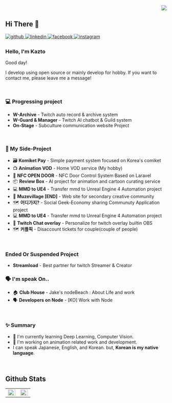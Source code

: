 <div align="right">
<img src="https://komarev.com/ghpvc/?username=Kazto-lsk&&style=flat-square" align="right" />
</div>  
  

<br/>  

## Hi There 👋  
  

<a href="#" target="_blank">
<img src=https://img.shields.io/badge/github-%2324292e.svg?&style=for-the-badge&logo=github&logoColor=white alt=github style="margin-bottom: 5px;" />
</a>
<a href="#" target="_blank">
<img src=https://img.shields.io/badge/linkedin-%231E77B5.svg?&style=for-the-badge&logo=linkedin&logoColor=white alt=linkedin style="margin-bottom: 5px;" />
</a>
<a href="#" target="_blank">
<img src=https://img.shields.io/badge/facebook-%232E87FB.svg?&style=for-the-badge&logo=facebook&logoColor=white alt=facebook style="margin-bottom: 5px;" />
</a>
<a href="#" target="_blank">
<img src=https://img.shields.io/badge/instagram-%23000000.svg?&style=for-the-badge&logo=instagram&logoColor=white&color=dd2a7b alt=instagram style="margin-bottom: 5px;" />
</a>  
  



### Hello, I'm Kazto

Good day!

I develop using open source or mainly develop for hobby. If you want to contact me, please leave me a message!
 
<br/>  


### 💻 Progressing project
- **W-Archive** - Twitch auto record & archive system
- **W-Guard & Manager** - Twitch AI chatbot & Guild system
- **On-Stage** - Subculture communication website Project


<br/>


### 🚧 My Side-Project

- 🗃️ **Komiket Pay** - Simple payment system focused on Korea's comiket
- 📺 **Animation VOD** - Home VOD service (My hobby)
- 🔑 **NFC OPEN DOOR** - NFC Door Control System Based on Laravel
- 📦 **Review Box** - AI project for animation and cartoon curating service
- 💻 **MMD to UE4** - Transfer mmd to Unreal Engine 4 Automation project
- 🎤 **Muzevillage [END]** - Web site for secondary creative community
- 🗺️ **어디가지?** - Social Geek-Economy sharing Communuty Application project
- 💻 **MMD to UE4** - Transfer mmd to Unreal Engine 4 Automation project
- 💬 **Twitch Chat overlay** - Personalize for twitch overlay builtin OBS
- 🗺️ **커플픽** - Disaccount tickets for couple(couple of people)

<br/>  


### Ended Or Suspended Project
-  **Streamload** - Best partner for twitch Streamer & Creator

### 🗣️ I'm speak On..

- 🏠 **Club House** - Jake's nodeBeach : About Life and work
- 🗣️ **Developers on Node** - [KO] Work with Node

<br/>  


### ✨ Summary

- 🌱 I'm currently learning Deep Learning, Computer Vision.
- 🌱 I'm working on animation related work and development.
- I can speak Japanese, English, and Korean. but, **Korean is my native language**.

<br/>  


## Github Stats  
<table><tr><td valign="top" width="50%">

<img src="https://github-readme-stats.vercel.app/api?username=Kazto-lsk&show_icons=true&count_private=true&hide_border=true" align="left" style="width: 100%" />

</td><td valign="top" width="50%">

<img src="https://github-readme-stats.vercel.app/api/top-langs/?username=Kazto-lsk&hide_border=true&layout=compact" align="left" style="width: 100%" />

</td></tr></table>  
